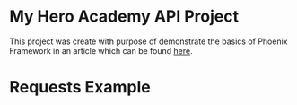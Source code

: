 # My Hero Academy API Project

This project was create with purpose of demonstrate the basics of Phoenix Framework in an article which can be found [here](http://medium.com/).


# Requests Example
